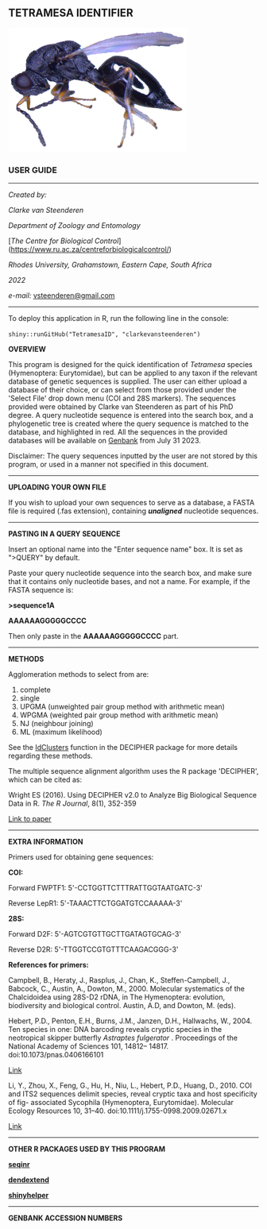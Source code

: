 ## **TETRAMESA IDENTIFIER** 

<img src="https://github.com/clarkevansteenderen/TetramesaID/blob/main/www/tetramesa_image.png" height = 250>

### **USER GUIDE**

---

*Created by:*

*Clarke van Steenderen*

*Department of Zoology and Entomology*

[*The Centre for Biological Control*] (https://www.ru.ac.za/centreforbiologicalcontrol/)

*Rhodes University, Grahamstown, Eastern Cape, South Africa*

*2022*

*e-mail:* vsteenderen@gmail.com

---

To deploy this application in R, run the following line in the console:

`shiny::runGitHub("TetramesaID", "clarkevansteenderen")`

**OVERVIEW**

This program is designed for the quick identification of *Tetramesa* species (Hymenoptera: Eurytomidae), but can be applied to any taxon if the relevant 
database of genetic sequences is supplied.
The user can either upload a database of their choice, or can select 
from those provided under the 'Select File' drop down menu (COI and 28S markers). 
The sequences provided were obtained by Clarke van Steenderen as part of his PhD degree. 
A query nucleotide sequence is entered into the search box, and a phylogenetic tree is created where the query sequence 
is matched to the database, and highlighted in red.
All the sequences in the provided databases will be available on [Genbank](https://www.ncbi.nlm.nih.gov/genbank/) from July 31 2023.

Disclaimer:
The query sequences inputted by the user are not stored by this program, or used in a manner not specified in this document.

---

**UPLOADING YOUR OWN FILE**

If you wish to upload your own sequences to serve as a database, a FASTA file is required
(.fas extension), containing ***unaligned*** nucleotide sequences.

---

**PASTING IN A QUERY SEQUENCE**

Insert an optional name into the "Enter sequence name" box. It is set as ">QUERY" by default.

Paste your query nucleotide sequence into the search box, and make sure that it contains only nucleotide bases, and not a name.
For example, if the FASTA sequence is:

**>sequence1A**
 
**AAAAAAGGGGGCCCC**
 
 Then only paste in the **AAAAAAGGGGGCCCC** part.

---

**METHODS**

Agglomeration methods to select from are:

1. complete
2. single
3. UPGMA (unweighted pair group method with arithmetic mean)
4. WPGMA (weighted pair group method with arithmetic mean)
5. NJ (neighbour joining)
6. ML (maximum likelihood)

See the [IdClusters](https://www.rdocumentation.org/packages/DECIPHER/versions/2.0.2/topics/IdClusters) function in the DECIPHER package for more details regarding these methods.

The multiple sequence alignment algorithm uses the R package 'DECIPHER', which can be cited as:

Wright ES (2016). Using DECIPHER v2.0 to Analyze Big Biological Sequence Data in R. *The R Journal*, 8(1), 352-359 

[Link to paper](https://journal.r-project.org/archive/2016/RJ-2016-025/index.html)

---

**EXTRA INFORMATION**

Primers used for obtaining gene sequences:

**COI:**

Forward FWPTF1:
5'-CCTGGTTCTTTRATTGGTAATGATC-3'

Reverse LepR1:
5'-TAAACTTCTGGATGTCCAAAAA-3'


**28S:**

Forward D2F: 
5'-AGTCGTGTTGCTTGATAGTGCAG-3'

Reverse D2R: 
5'-TTGGTCCGTGTTTCAAGACGGG-3'

**References for primers:**

Campbell, B., Heraty, J., Rasplus, J., Chan, K., Steffen-Campbell, J., Babcock, C.,
Austin, A., Dowton, M., 2000. Molecular systematics of the Chalcidoidea using 28S-D2 rDNA, in The Hymenoptera: evolution, biodiversity and biological
control. Austin, A.D, and Dowton, M. (eds).


Hebert, P.D., Penton, E.H., Burns, J.M., Janzen, D.H., Hallwachs, W., 2004. Ten species
in one: DNA barcoding reveals cryptic species in the neotropical skipper butterfly
*Astraptes fulgerator* . Proceedings of the National Academy of Sciences 101, 14812–
14817. doi:10.1073/pnas.0406166101

[Link](https://www.pnas.org/doi/10.1073/pnas.0406166101)

Li, Y., Zhou, X., Feng, G., Hu, H., Niu, L., Hebert, P.D., Huang, D., 2010. COI
and ITS2 sequences delimit species, reveal cryptic taxa and host specificity of fig-
associated Sycophila (Hymenoptera, Eurytomidae). Molecular Ecology Resources 10,
31–40. doi:10.1111/j.1755-0998.2009.02671.x

[Link](https://pubmed.ncbi.nlm.nih.gov/21564988/)

---

**OTHER R PACKAGES USED BY THIS PROGRAM**

[**seqinr**](https://cran.r-project.org/web/packages/seqinr/index.html)

[**dendextend**](https://cran.r-project.org/web/packages/dendextend/index.html)

[**shinyhelper**](https://cran.r-project.org/web/packages/shinyhelper/index.html)

---

**GENBANK ACCESSION NUMBERS**

